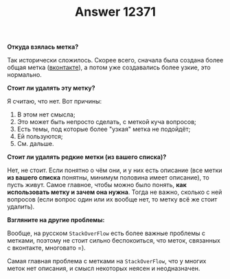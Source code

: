 ﻿---
title: "Answer 12371"
se.owner.user_id: 532877
se.owner.display_name: "Зонтик"
se.owner.link: "https://ru.meta.stackoverflow.com/users/532877/%d0%97%d0%be%d0%bd%d1%82%d0%b8%d0%ba"
se.answer_id: 12371
se.question_id: 12368
se.post_type: answer
se.is_accepted: True
---
<p><strong>Откуда взялась метка?</strong></p>
<p>Так исторически сложилось. Скорее всего, сначала была создана более общая метка (<a href="https://ru.stackoverflow.com/questions/tagged/%d0%b2%d0%ba%d0%be%d0%bd%d1%82%d0%b0%d0%ba%d1%82%d0%b5" class="post-tag" title="показать вопросы с меткой [вконтакте]" aria-label="показать вопросы с меткой [вконтакте]" rel="tag" aria-labelledby="вконтакте-container">вконтакте</a>), а потом уже создавались более узкие, это нормально.</p>
<p><strong>Стоит ли удалять эту метку?</strong></p>
<p>Я считаю, что нет. Вот причины:</p>
<ol>
<li>В этом нет смысла;</li>
<li>Это может быть непросто сделать, с меткой куча вопросов;</li>
<li>Есть темы, под которые более &quot;узкая&quot; метка не подойдёт;</li>
<li>Ей пользуются;</li>
<li>См. дальше.</li>
</ol>
<p><strong>Стоит ли удалять редкие метки (из вашего списка)?</strong></p>
<p>Нет, не стоит. Если понятно о чём они, и у них есть описание (все метки <strong>из вашего списка</strong> понятны, минимум половина имеет описание), то пусть живут. Самое главное, чтобы можно было понять, <strong>как использовать метку и зачем она нужна</strong>. Тогда не важно, сколько с ней вопросов (если вопрос один или их вообще нет, то метку всё же стоит удалить).</p>
<p><strong>Взгляните на другие проблемы:</strong></p>
<p>Вообще, на русском <code>StackOverFlow</code> есть более важные проблемы с метками, поэтому не стоит сильно беспокоиться, что меток, связанных с вконтакте, многовато =).</p>
<p>Самая главная проблема с метками на <code>StackOverFlow</code>, что у многих меток нет описания, и смысл некоторых неясен и неодназначен.</p>
